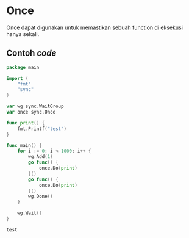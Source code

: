 # Once

Once dapat digunakan untuk memastikan sebuah function di eksekusi hanya sekali.

## Contoh _code_

```go
package main

import (
	"fmt"
	"sync"
)

var wg sync.WaitGroup
var once sync.Once

func print() {
	fmt.Printf("test")
}

func main() {
	for i := 0; i < 1000; i++ {
		wg.Add(1)
		go func() {
			once.Do(print)
		}()
		go func() {
			once.Do(print)
		}()
		wg.Done()
	}

	wg.Wait()
}

```

```
test
```
